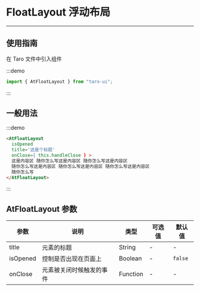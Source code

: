 # FloatLayout 浮动布局

---

## 使用指南

在 Taro 文件中引入组件

:::demo

```js
import { AtFloatLayout } from "taro-ui";
```

:::

## 一般用法

:::demo

```html
<AtFloatLayout
  isOpened
  title='这是个标题'
  onClose={ this.handleClose } >
  这是内容区 随你怎么写这是内容区 随你怎么写这是内容区
  随你怎么写这是内容区 随你怎么写这是内容区 随你怎么写这是内容区
  随你怎么写
</AtFloatLayout>
```

:::

## AtFloatLayout 参数

| 参数     | 说明                     | 类型     | 可选值 | 默认值  |
| -------- | ------------------------ | -------- | ------ | ------- |
| title    | 元素的标题               | String   | -      | -       |
| isOpened | 控制是否出现在页面上     | Boolean  | -      | `false` |
| onClose  | 元素被关闭时候触发的事件 | Function | -      | -       |
